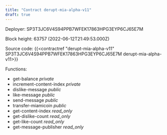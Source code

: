 ```yaml
---
title: "Contract derupt-mia-alpha-v11"
draft: true
---
```

Deployer: SP3T3JC6V4S94PPB7WFEK17863HPG3EYP6CJ65E7M


 



Block height: 63757 (2022-06-12T21:49:53.000Z)

Source code: {{<contractref "derupt-mia-alpha-v11" SP3T3JC6V4S94PPB7WFEK17863HPG3EYP6CJ65E7M derupt-mia-alpha-v11>}}

Functions:

* get-balance _private_
* increment-content-index _private_
* dislike-message _public_
* like-message _public_
* send-message _public_
* transfer-miamicoin _public_
* get-content-index _read_only_
* get-dislike-count _read_only_
* get-like-count _read_only_
* get-message-publisher _read_only_
